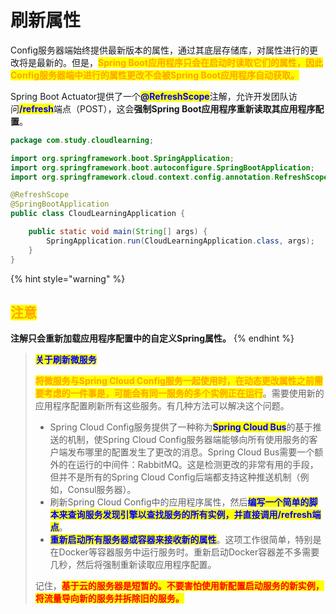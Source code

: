 # 刷新属性

Config服务器端始终提供最新版本的属性，通过其底层存储库，对属性进行的更改将是最新的。但是，<mark style="color:orange;">**Spring Boot应用程序只会在启动时读取它们的属性，因此Config服务器端中进行的属性更改不会被Spring Boot应用程序自动获取。**</mark>

Spring Boot Actuator提供了一个<mark style="color:blue;">**@RefreshScope**</mark>注解，允许开发团队访问<mark style="color:blue;">**/refresh**</mark>端点（POST），这会**强制Spring Boot应用程序重新读取其应用程序配置**。

```java
package com.study.cloudlearning;

import org.springframework.boot.SpringApplication;
import org.springframework.boot.autoconfigure.SpringBootApplication;
import org.springframework.cloud.context.config.annotation.RefreshScope;

@RefreshScope
@SpringBootApplication
public class CloudLearningApplication {

    public static void main(String[] args) {
        SpringApplication.run(CloudLearningApplication.class, args);
    }
}
```

{% hint style="warning" %}
## <mark style="color:orange;">注意</mark>

**注解只会重新加载应用程序配置中的自定义Spring属性。**
{% endhint %}

> <mark style="color:blue;">**关于刷新微服务**</mark>
>
> <mark style="color:orange;">**将微服务与Spring Cloud Config服务一起使用时，在动态更改属性之前需要考虑的一件事是，可能会有同一服务的多个实例正在运行**</mark>。需要使用新的应用程序配置刷新所有这些服务。有几种方法可以解决这个问题。
>
> * Spring Cloud Config服务提供了一种称为<mark style="color:blue;">**Spring Cloud Bus**</mark>的基于推送的机制，使Spring Cloud Config服务器端能够向所有使用服务的客户端发布哪里的配置发生了更改的消息。Spring Cloud Bus需要一个额外的在运行的中间件：RabbitMQ。这是检测更改的非常有用的手段，但并不是所有的Spring Cloud Config后端都支持这种推送机制（例如，Consul服务器）。
> * 刷新Spring Cloud Config中的应用程序属性，然后<mark style="color:blue;">**编写一个简单的脚本来查询服务发现引擎以查找服务的所有实例，并直接调用/refresh端点**</mark>。
> * <mark style="color:blue;">**重新启动所有服务器或容器来接收新的属性**</mark>。这项工作很简单，特别是在Docker等容器服务中运行服务时。重新启动Docker容器差不多需要几秒，然后将强制重新读取应用程序配置。
>
> 记住，<mark style="color:red;">**基于云的服务器是短暂的。不要害怕使用新配置启动服务的新实例，将流量导向新的服务并拆除旧的服务。**</mark>
